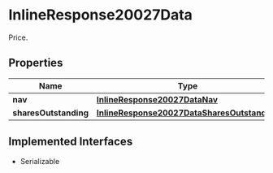 

# InlineResponse20027Data

Price.

## Properties

Name | Type | Description | Notes
------------ | ------------- | ------------- | -------------
**nav** | [**InlineResponse20027DataNav**](InlineResponse20027DataNav.md) |  |  [optional]
**sharesOutstanding** | [**InlineResponse20027DataSharesOutstanding**](InlineResponse20027DataSharesOutstanding.md) |  |  [optional]


## Implemented Interfaces

* Serializable


